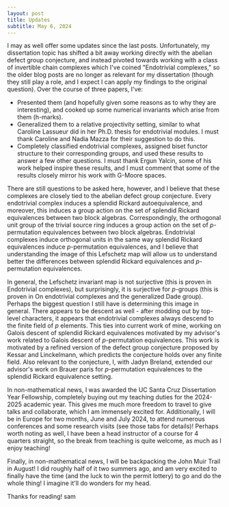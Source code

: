 ```yaml
---
layout: post
title: Updates
subtitle: May 6, 2024
---
```


I may as well offer some updates since the last posts. Unfortunately, my dissertation topic has shifted a bit away working directly with the abelian defect group conjecture, and instead pivoted towards working with a class of invertible chain complexes which I've coined "Endotrivial complexes," so the older blog posts are no longer as relevant for my dissertation (though they still play a role, and I expect I can apply my findings to the original question). Over the course of three papers, I've:

- Presented them (and hopefully given some reasons as to why they are interesting), and cooked up some numerical invariants which arise from them (h-marks).
- Generalized them to a relative projectivity setting, similar to what Caroline Lassueur did in her Ph.D. thesis for endotrivial modules. I must thank Caroline and Nadia Mazza for their suggestion to do this.
- Completely classified endotrivial complexes, assigned biset functor structure to their corresponding groups, and used these results to answer a few other questions. I must thank Ergun Yalcin, some of his work helped inspire these results, and I must comment that some of the results closely mirror his work with G-Moore spaces.

There are still questions to be asked here, however, and I believe that these complexes are closely tied to the abelian defect group conjecture. Every endotrivial complex induces a splendid Rickard autoequivalence, and moreover, this induces a group action on the set of splendid Rickard equivalences between two block algebras. Correspondingly, the orthogonal unit group of the trivial source ring induces a group action on the set of $p$-permutation equivalences between two block algebras. Endotrivial complexes induce orthogonal units in the same way splendid Rickard equivalences induce $p$-permutation equivalences, and I believe that understanding the image of this Lefschetz map will allow us to understand better the differences between splendid Rickard equivalences and $p$-permutation equivalences. 

In general, the Lefschetz invariant map is not surjective (this is proven in Endotrivial complexes), but surprisingly, it is surjective for $p$-groups (this is proven in On endotrivial complexes and the generalized Dade group). Perhaps the biggest question I still have is determining this image in general. There appears to be descent as well - after modding out by top-level characters, it appears that endotrivial complexes always descend to the finite field of $p$ elements. This ties into current work of mine, working on Galois descent of splendid Rickard equivalences motivated by my advisor's work related to Galois descent of $p$-permutation equivalences. This work is motivated by a refined version of the defect group conjecture proposed by Kessar and Linckelmann, which predicts the conjecture holds over any finite field. Also relevant to the conjecture, I, with Jadyn Breland, extended our advisor's work on Brauer paris for $p$-permutation equivalences to the splendid Rickard equivalence setting. 

In non-mathematical news, I was awarded the UC Santa Cruz Dissertation Year Fellowship, completely buying out my teaching duties for the 2024-2025 academic year. This gives me much more freedom to travel to give talks and collaborate, which I am immensely excited for. Additionally, I will be in Europe for two months, June and July 2024, to attend numerous conferences and some research visits (see those tabs for details)! Perhaps worth noting as well, I have been a head instructor of a course for 4 quarters straight, so the break from teaching is quite welcome, as much as I enjoy teaching! 

Finally, in non-mathematical news, I will be backpacking the John Muir Trail in August! I did roughly half of it two summers ago, and am very excited to finally have the time (and the luck to win the permit lottery) to go and do the whole thing! I imagine it'll do wonders for my head. 

Thanks for reading! sam 
